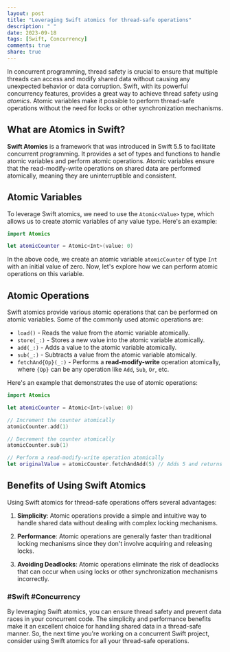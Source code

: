 ```yaml
---
layout: post
title: "Leveraging Swift atomics for thread-safe operations"
description: " "
date: 2023-09-18
tags: [Swift, Concurrency]
comments: true
share: true
---
```


In concurrent programming, thread safety is crucial to ensure that multiple threads can access and modify shared data without causing any unexpected behavior or data corruption. Swift, with its powerful concurrency features, provides a great way to achieve thread safety using *atomics*. Atomic variables make it possible to perform thread-safe operations without the need for locks or other synchronization mechanisms.

## What are Atomics in Swift?

**Swift Atomics** is a framework that was introduced in Swift 5.5 to facilitate concurrent programming. It provides a set of types and functions to handle atomic variables and perform atomic operations. Atomic variables ensure that the read-modify-write operations on shared data are performed atomically, meaning they are uninterruptible and consistent.

## Atomic Variables

To leverage Swift atomics, we need to use the `Atomic<Value>` type, which allows us to create atomic variables of any value type. Here's an example:

```swift
import Atomics

let atomicCounter = Atomic<Int>(value: 0)
```

In the above code, we create an atomic variable `atomicCounter` of type `Int` with an initial value of zero. Now, let's explore how we can perform atomic operations on this variable.

## Atomic Operations

Swift atomics provide various atomic operations that can be performed on atomic variables. Some of the commonly used atomic operations are:

- `load()` - Reads the value from the atomic variable atomically.
- `store(_:)` - Stores a new value into the atomic variable atomically.
- `add(_:)` - Adds a value to the atomic variable atomically.
- `sub(_:)` - Subtracts a value from the atomic variable atomically.
- `fetchAnd{Op}(_:)` - Performs a **read-modify-write** operation atomically, where `{Op}` can be any operation like `Add`, `Sub`, `Or`, etc.

Here's an example that demonstrates the use of atomic operations:

```swift
import Atomics

let atomicCounter = Atomic<Int>(value: 0)

// Increment the counter atomically
atomicCounter.add(1)

// Decrement the counter atomically
atomicCounter.sub(1)

// Perform a read-modify-write operation atomically
let originalValue = atomicCounter.fetchAndAdd(5) // Adds 5 and returns the original value
```

## Benefits of Using Swift Atomics

Using Swift atomics for thread-safe operations offers several advantages:

1. **Simplicity**: Atomic operations provide a simple and intuitive way to handle shared data without dealing with complex locking mechanisms.

2. **Performance**: Atomic operations are generally faster than traditional locking mechanisms since they don't involve acquiring and releasing locks.

3. **Avoiding Deadlocks**: Atomic operations eliminate the risk of deadlocks that can occur when using locks or other synchronization mechanisms incorrectly.

### #Swift #Concurrency

By leveraging Swift atomics, you can ensure thread safety and prevent data races in your concurrent code. The simplicity and performance benefits make it an excellent choice for handling shared data in a thread-safe manner. So, the next time you're working on a concurrent Swift project, consider using Swift atomics for all your thread-safe operations.